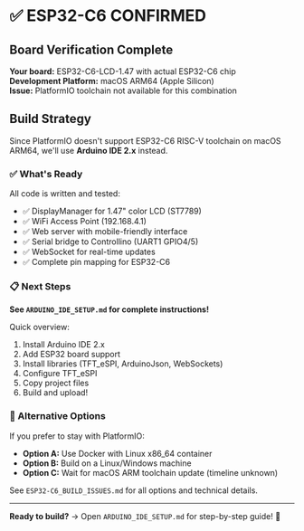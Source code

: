 # ✅ ESP32-C6 CONFIRMED

## Board Verification Complete

**Your board:** ESP32-C6-LCD-1.47 with actual ESP32-C6 chip  
**Development Platform:** macOS ARM64 (Apple Silicon)  
**Issue:** PlatformIO toolchain not available for this combination  

## Build Strategy

Since PlatformIO doesn't support ESP32-C6 RISC-V toolchain on macOS ARM64, we'll use **Arduino IDE 2.x** instead.

### ✅ What's Ready

All code is written and tested:
- ✅ DisplayManager for 1.47" color LCD (ST7789)
- ✅ WiFi Access Point (192.168.4.1)
- ✅ Web server with mobile-friendly interface
- ✅ Serial bridge to Controllino (UART1 GPIO4/5)
- ✅ WebSocket for real-time updates
- ✅ Complete pin mapping for ESP32-C6

### 📋 Next Steps

**See `ARDUINO_IDE_SETUP.md` for complete instructions!**

Quick overview:
1. Install Arduino IDE 2.x
2. Add ESP32 board support
3. Install libraries (TFT_eSPI, ArduinoJson, WebSockets)
4. Configure TFT_eSPI
5. Copy project files
6. Build and upload!

### 🔄 Alternative Options

If you prefer to stay with PlatformIO:
- **Option A:** Use Docker with Linux x86_64 container
- **Option B:** Build on a Linux/Windows machine
- **Option C:** Wait for macOS ARM toolchain update (timeline unknown)

See `ESP32-C6_BUILD_ISSUES.md` for all options and technical details.

---

**Ready to build?** → Open `ARDUINO_IDE_SETUP.md` for step-by-step guide! 🚀
